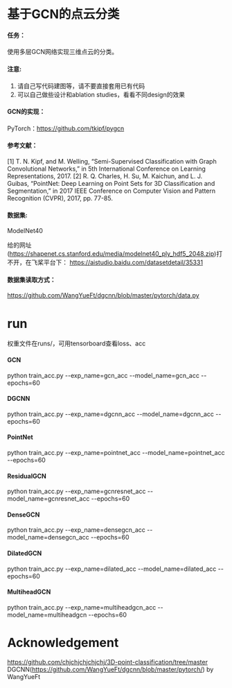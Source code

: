 # 基于GCN的点云分类

#### 任务：
使用多层GCN网络实现三维点云的分类。

#### 注意:
1. 请自己写代码建图等，请不要直接套用已有代码
2. 可以自己做些设计和ablation studies，看看不同design的效果

#### GCN的实现：
PyTorch：https://github.com/tkipf/pygcn

#### 参考文献：
[1] T. N. Kipf, and M. Welling, “Semi-Supervised Classification with Graph Convolutional Networks,” in 5th International Conference on Learning Representations, 2017.
[2] R. Q. Charles, H. Su, M. Kaichun, and L. J. Guibas, “PointNet: Deep Learning on Point Sets for 3D Classification and Segmentation,” in 2017 IEEE Conference on Computer Vision and Pattern Recognition (CVPR), 2017, pp. 77-85.

#### 数据集: 
ModelNet40

给的网址 (https://shapenet.cs.stanford.edu/media/modelnet40_ply_hdf5_2048.zip)打不开，在飞桨平台下： https://aistudio.baidu.com/datasetdetail/35331

#### 数据集读取方式：
https://github.com/WangYueFt/dgcnn/blob/master/pytorch/data.py



# run

权重文件在runs/，可用tensorboard查看loss、acc

#### GCN
python train_acc.py --exp_name=gcn_acc --model_name=gcn_acc --epochs=60

#### DGCNN
python train_acc.py --exp_name=dgcnn_acc --model_name=dgcnn_acc --epochs=60

#### PointNet
python train_acc.py --exp_name=pointnet_acc --model_name=pointnet_acc --epochs=60

#### ResidualGCN
python train_acc.py --exp_name=gcnresnet_acc --model_name=gcnresnet_acc --epochs=60

#### DenseGCN
python train_acc.py --exp_name=densegcn_acc --model_name=densegcn_acc --epochs=60

#### DilatedGCN
python train_acc.py --exp_name=dilated_acc --model_name=dilated_acc --epochs=60

#### MultiheadGCN
python train_acc.py --exp_name=multiheadgcn_acc --model_name=multiheadgcn --epochs=60

# Acknowledgement
https://github.com/chjchjchjchjchj/3D-point-classification/tree/master
DGCNN(https://github.com/WangYueFt/dgcnn/blob/master/pytorch/) by WangYueFt
